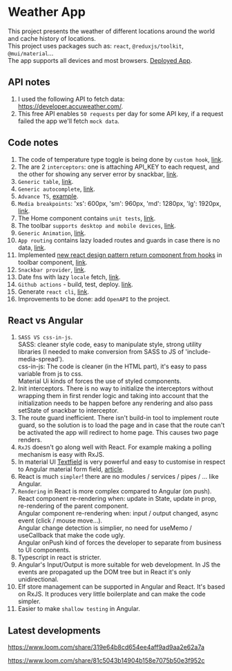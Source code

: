 # Weather App

This project presents the weather of different locations around the world and cache history of locations.<br/>
This project uses packages such as: `react`, `@reduxjs/toolkit`, `@mui/material`...<br/>
The app supports all devices and most browsers.
[Deployed App](https://asaf11108.github.io/asaf-regev-10-01-2022/).

## API notes
1. I used the following API to fetch data: https://developer.accuweather.com/.
2. This free API enables `50 requests` per day for some API key, if a request failed the app we'll fetch `mock data`.

## Code notes
1. The code of temperature type toggle is being done by `custom hook`, [link](https://github.com/asaf11108/asaf-regev-10-01-2022/blob/master/src/hooks/temprature-type.hook.ts).
2. The are 2 `interceptors`: one is attaching API_KEY to each request, and the other for showing any server error by snackbar, [link](https://github.com/asaf11108/asaf-regev-10-01-2022/tree/master/src/interceptors).
3. `Generic table`, [link](https://github.com/asaf11108/asaf-regev-10-01-2022/tree/master/src/components/table).
4. `Generic autocomplete`, [link](https://github.com/asaf11108/asaf-regev-10-01-2022/tree/master/src/components/autocomplete).
5. `Advance TS`, [example](https://github.com/asaf11108/asaf-regev-10-01-2022/blob/master/src/store/favorite-locations/favorite-locations.model.ts).
6. `Media breakpoints`: 'xs': 600px, 'sm': 960px, 'md': 1280px, 'lg': 1920px, [link](https://github.com/asaf11108/asaf-regev-10-01-2022/blob/master/src/styles/vendors/_vendors.scss).
7. The Home component contains `unit tests`, [link](https://github.com/asaf11108/asaf-regev-10-01-2022/blob/master/src/pages/home/home.test.tsx).
8. The toolbar `supports desktop and mobile devices`, [link](https://github.com/asaf11108/asaf-regev-10-01-2022/tree/master/src/components/toolbar).
9. `Generic Animation`, [link](https://github.com/asaf11108/asaf-regev-10-01-2022/blob/master/src/pages/favorites/favorites.tsx).
10. `App routing` contains lazy loaded routes and guards in case there is no data, [link](https://github.com/asaf11108/asaf-regev-10-01-2022/blob/master/src/app-routing.tsx).
11. Implemented [new react design pattern return component from hooks](https://blog.bitsrc.io/new-react-design-pattern-return-component-from-hooks-79215c3eac00) in toolbar component, [link](https://github.com/asaf11108/asaf-regev-10-01-2022/tree/master/src/providers/menu).
12. `Snackbar provider`, [link](https://github.com/asaf11108/asaf-regev-10-01-2022/tree/master/src/providers/snackbar).
13. Date fns with lazy `locale` fetch, [link](https://github.com/asaf11108/asaf-regev-10-01-2022/blob/master/src/providers/locale/locale.provider.tsx).
14. `Github actions` - build, test, deploy. [link](https://github.com/asaf11108/asaf-regev-10-01-2022/blob/master/.github/workflows/node.js.yml).
15. Generate `react cli`, [link](https://github.com/asaf11108/asaf-regev-10-01-2022/blob/master/generate-react-cli.json).
16. Improvements to be done: add `OpenAPI` to the project.

## React vs Angular
1. `SASS VS css-in-js`.<br/>
    SASS: cleaner style code, easy to manipulate style, strong utility libraries (I needed to make conversion from SASS to JS of 'include-media-spread').<br/>
    css-in-js: The code is cleaner (in the HTML part), it's easy to pass variable from js to css.<br/>
    Material Ui kinds of forces the use of styled components.
2. Init interceptors. There is no way to initialize the interceptors without wrapping them in first render logic and taking into account that the initialization needs to be happen before any rendering and also pass setState of snackbar to interceptor.
3. The route guard inefficient. There isn't build-in tool to implement route guard, so the solution is to load the page and in case that the route can't be activated the app will redirect to home page. This causes two page renders.
4. `RxJS` doesn't go along well with React. For example making a polling mechanism is easy with RxJS.
5. In material UI [Textfield](https://mui.com/components/text-fields/#components) is very powerful and easy to customise in respect to Angular material form field, [article](https://medium.com/geekculture/what-really-happens-when-you-use-the-textfield-component-in-material-ui-1e62652196f).
6. React is much `simpler`! there are no modules / services / pipes / ... like Angular.
7. `Rendering` in React is more complex compared to Angular (on push).<br/>
React component re-rendering when: update in State, update in prop, re-rendering of the parent component.<br/>
Angular component re-rendering when: input / output changed, async event (click / mouse move...).<br/>
Angular change detection is simplier, no need for useMemo / useCallback that make the code ugly.<br/>
Angular onPush kind of forces the developer to separate from business to UI components.
8. Typescript in react is stricter.
9. Angular's Input/Output is more suitable for web development. In JS the events are propagated up the DOM tree but in React it's only unidirectional.
10. Elf store management can be supported in Angular and React. It's based on RxJS. It produces very little boilerplate and can make the code simpler.
11. Easier to make `shallow testing` in Angular.

## Latest developments
https://www.loom.com/share/319e64b8cd654ee4aff9ad9aa2e62a7a

https://www.loom.com/share/81c5043b14904b158e7075b50e3f952c
